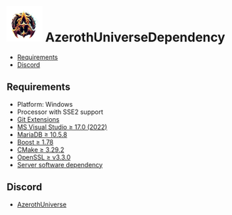 # ![logo](AzerothUniverse.png) AzerothUniverseDependency

* [Requirements](#requirements)
* [Discord](#discord)

## Requirements

+ Platform: Windows
+ Processor with SSE2 support
+ [Git Extensions](https://github.com/AzerothUniverseCore/AzerothUniverseDependency/blob/main/Dependency/server_software/Git/Git-2.45.0-64-bit.exe)
+ [MS Visual Studio ≥ 17.0 (2022)](https://github.com/AzerothUniverseCore/AzerothUniverseDependency/blob/main/Dependency/server_software/VisualStudio/VisualStudioSetup.exe)
+ [MariaDB ≥ 10.5.8](https://github.com/AzerothUniverseCore/AzerothUniverseDependency/blob/main/Dependency/server_software/MariaDB/mariadb-10.5.8-winx64.msi)
+ [Boost ≥ 1.78](https://github.com/AzerothUniverseCore/AzerothUniverseDependency/releases/tag/boost_1_78_0)
+ [CMake ≥ 3.29.2](https://github.com/AzerothUniverseCore/AzerothUniverseDependency/blob/main/Dependency/server_software/CMake/cmake-3.29.2-windows-x86_64.msi)
+ [OpenSSL ≥ v3.3.0](https://github.com/AzerothUniverseCore/AzerothUniverseDependency/releases/tag/Win64OpenSSL-3_3_0)
+ [Server software dependency](https://github.com/AzerothUniverseCore/AzerothUniverseDependency)

## Discord

+ [AzerothUniverse](https://discord.gg/9kfczSTdWk)

